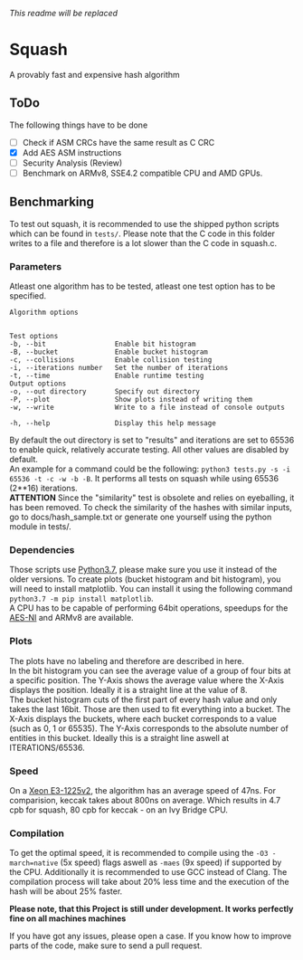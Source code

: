 *This readme will be replaced*

# Squash
A provably fast and expensive hash algorithm</br>

## ToDo
The following things have to be done
- [ ] Check if ASM CRCs have the same result as C CRC
- [x] Add AES ASM instructions
- [ ] Security Analysis (Review)
- [ ] Benchmark on ARMv8, SSE4.2 compatible CPU and AMD GPUs.

## Benchmarking
To test out squash, it is recommended to use the shipped python scripts which can be found in `tests/`. Please note that the C code in this folder writes to a file and therefore is a lot slower than the C code in squash.c.
### Parameters
Atleast one algorithm has to be tested, atleast one test option has to be specified. 
```
Algorithm options


Test options
-b, --bit                 Enable bit histogram
-B, --bucket              Enable bucket histogram
-c, --collisions          Enable collision testing
-i, --iterations number   Set the number of iterations
-t, --time                Enable runtime testing
Output options
-o, --out directory       Specify out directory
-P, --plot                Show plots instead of writing them
-w, --write               Write to a file instead of console outputs

-h, --help                Display this help message
```
By default the out directory is set to "results" and iterations are set to 65536 to enable quick, relatively accurate testing. All other values are disabled by default.</br>
An example for a command could be the following: `python3 tests.py -s -i 65536 -t -c -w -b -B`. It performs all tests on squash while using 65536 (2**16) iterations.</br>
**ATTENTION** Since the "similarity" test is obsolete and relies on eyeballing, it has been removed. To check the similarity of the hashes with similar inputs, go to docs/hash_sample.txt or generate one yourself using the python module in tests/.


### Dependencies
Those scripts use [Python3.7](https://www.python.org/downloads/release/python-372/), please make sure you use it instead of the older versions.
To create plots (bucket histogram and bit histogram), you will need to install matplotlib.
You can install it using the following command `python3.7 -m pip install matplotlib`.</br>
A CPU has to be capable of performing 64bit operations, speedups for the [AES-NI](https://en.wikipedia.org/wiki/AES_instruction_set) and ARMv8 are available.

### Plots
The plots have no labeling and therefore are described in here.</br> 
In the bit histogram you can see the average value of a group of four bits at a specific position. The Y-Axis shows the average value where the X-Axis displays the position. Ideally it is a straight line at the value of 8.</br>
The bucket histogram cuts of the first part of every hash value and only takes the last 16bit. Those are then used to fit everything into a bucket. The X-Axis displays the buckets, where each bucket corresponds to a value (such as 0, 1 or 65535). The Y-Axis corresponds to the absolute number of entities in this bucket. Ideally this is a straight line aswell at ITERATIONS/65536.</br>

### Speed
On a [Xeon E3-1225v2](https://ark.intel.com/content/www/us/en/ark/products/65733/intel-xeon-processor-e3-1225-v2-8m-cache-3-20-ghz.html), the algorithm has an average speed of 47ns. For comparision, keccak takes about 800ns on average. Which results in 4.7 cpb for squash, 80 cpb for keccak - on an Ivy Bridge CPU.<br>

### Compilation
To get the optimal speed, it is recommended to compile using the `-O3 -march=native` (5x speed) flags aswell as `-maes` (9x speed) if supported by the CPU. Additionally it is recommended to use GCC instead of Clang. The compilation process will take about 20% less time and the execution of the hash will be about 25% faster.

**Please note, that this Project is still under development. It works perfectly fine on all machines machines**

If you have got any issues, please open a case.
If you know how to improve parts of the code, make sure to send a pull request.





